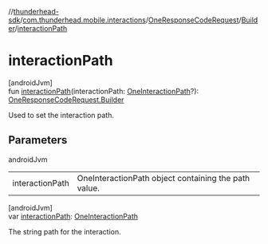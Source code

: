 //[thunderhead-sdk](../../../../index.md)/[com.thunderhead.mobile.interactions](../../index.md)/[OneResponseCodeRequest](../index.md)/[Builder](index.md)/[interactionPath](interaction-path.md)

# interactionPath

[androidJvm]\
fun [interactionPath](interaction-path.md)(interactionPath: [OneInteractionPath](../../-one-interaction-path/index.md)?): [OneResponseCodeRequest.Builder](index.md)

Used to set the interaction path.

## Parameters

androidJvm

| | |
|---|---|
| interactionPath | OneInteractionPath object containing the path value. |

[androidJvm]\
var [interactionPath](interaction-path.md): [OneInteractionPath](../../-one-interaction-path/index.md)

The string path for the interaction.
